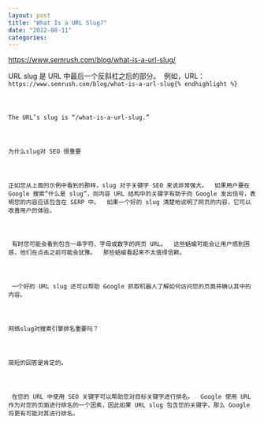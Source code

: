 ```yaml
---
layout: post
title: "What Is a URL Slug?"
date: "2022-08-11"
categories: 
---
```

<p><a href="https://www.semrush.com/blog/what-is-a-url-slug/">https://www.semrush.com/blog/what-is-a-url-slug/</a></p>

<p>URL slug 是 URL 中最后一个反斜杠之后的部分。&nbsp; 例如，URL：<code class="b-blog__code__code">https://www.semrush.com/blog/what-is-a-url-slug{% endhighlight %}</p>

<p>The URL&rsquo;s slug is &ldquo;/what-is-a-url-slug.&rdquo;</p>

<p id="why-is-a-slug-important-for-seo">为什么slug对 SEO 很重要</p>

<p>正如您从上面的示例中看到的那样，slug 对于关键字 SEO 来说非常强大。&nbsp; 如果用户要在 Google 搜索&ldquo;什么是 slug&rdquo;，则内容 URL 结构中的关键字有助于向 Google 发出信号，表明您的内容应该包含在 SERP 中。&nbsp; 如果一个好的 slug 清楚地说明了网页的内容，它可以改善用户的体验。</p>

<p>&nbsp;有时您可能会看到包含一串字符、字母或数字的网页 URL。&nbsp; 这些蛞蝓可能会让用户感到困惑，他们在点击之前可能会犹豫。&nbsp; 那些蛞蝓看起来不太值得信赖。</p>

<p>&nbsp;一个好的 URL slug 还可以帮助 Google 抓取机器人了解如何访问您的页面并确认其中的内容。</p>

<p>网络slug对搜索引擎排名重要吗？</p>

<p>简短的回答是肯定的。</p>

<p>&nbsp;在您的 URL 中使用 SEO 关键字可以帮助您对目标关键字进行排名。&nbsp; Google 使用 URL 作为对您的页面进行排名的一个因素，因此如果 URL slug 包含您的关键字，那么 Google 将更有可能对其进行排名。</p>

<p>&nbsp;</p>

<p>&nbsp;</p>

